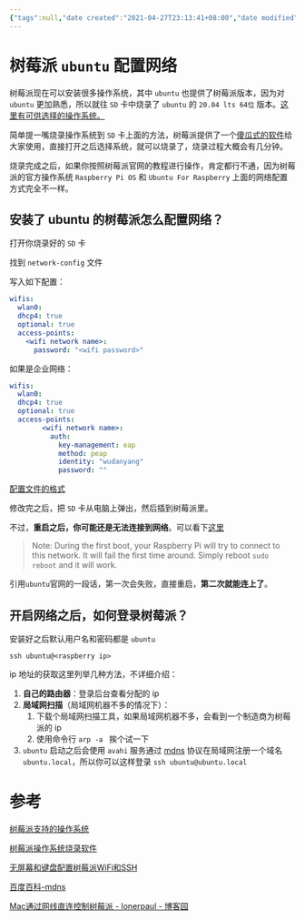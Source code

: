 ```yaml
---
{"tags":null,"date created":"2021-04-27T23:13:41+08:00","date modified":"2024-01-31T13:28:35+08:00","dg-publish":true,"permalink":"/100 Programmer/linux/树莓派/ubuntu 树莓派启动时配置网络/","dgPassFrontmatter":true,"noteIcon":"2","created":"2021-04-27T23:13:41+08:00","updated":"2024-01-31T13:28:35+08:00"}
---
```



# 树莓派 `ubuntu` 配置网络

树莓派现在可以安装很多操作系统，其中 `ubuntu` 也提供了树莓派版本，因为对 `ubuntu` 更加熟悉，所以就往 `SD` 卡中烧录了 `ubuntu` 的 `20.04 lts 64位` 版本。[这里有可供选择的操作系统。](https://www.raspberrypi.org/software/operating-systems/)

简单提一嘴烧录操作系统到 `SD` 卡上面的方法，树莓派提供了一个[傻瓜式的软件](https://www.raspberrypi.org/software/)给大家使用，直接打开之后选择系统，就可以烧录了，烧录过程大概会有几分钟。

烧录完成之后，如果你按照树莓派官网的教程进行操作，肯定都行不通，因为树莓派的官方操作系统 `Raspberry Pi OS` 和 `Ubuntu For Raspberry` 上面的网络配置方式完全不一样。

## 安装了 ubuntu 的树莓派怎么配置网络？

打开你烧录好的 `SD` 卡

找到 `network-config` 文件

写入如下配置：

```yaml
wifis:
  wlan0:
  dhcp4: true
  optional: true
  access-points:
    <wifi network name>:
      password: "<wifi password>"
```

如果是企业网络：

```yaml
wifis:
  wlan0:
  dhcp4: true
  optional: true
  access-points:
        <wifi network name>:
          auth:
            key-management: eap
            method: peap
            identity: "wudanyang"
            password: ""
```

[配置文件的格式](https://netplan.io/examples/)

修改完之后，把 `SD` 卡从电脑上弹出，然后插到树莓派里。

不过，**重启之后，你可能还是无法连接到网络**。可以看下[这里](https://ubuntu.com/tutorials/how-to-install-ubuntu-on-your-raspberry-pi#3-wifi-or-ethernet)

>   Note: During the first boot, your Raspberry Pi will try to connect to this network. It will fail the first time around. Simply reboot `sudo reboot` and it will work.

引用`ubuntu`官网的一段话，第一次会失败，直接重启，**第二次就能连上了**。

## 开启网络之后，如何登录树莓派？

安装好之后默认用户名和密码都是 `ubuntu` 

`ssh ubuntu@<raspberry ip>`



ip 地址的获取这里列举几种方法，不详细介绍：

1.  **自己的路由器**：登录后台查看分配的 ip
2.  **局域网扫描**（局域网机器不多的情况下）：
    1.  下载个局域网扫描工具，如果局域网机器不多，会看到一个制造商为树莓派的 ip
    2.  使用命令行 `arp -a ` 挨个试一下
3.  `ubuntu` 启动之后会使用 `avahi` 服务通过 [mdns](https://baike.baidu.com/item/mdns) 协议在局域网注册一个域名 `ubuntu.local`，所以你可以这样登录 `ssh ubuntu@ubuntu.local`

# 参考

[树莓派支持的操作系统](https://www.raspberrypi.org/software/operating-systems/)

[树莓派操作系统烧录软件](https://www.raspberrypi.org/software/)

[无屏幕和键盘配置树莓派WiFi和SSH](https://shumeipai.nxez.com/2017/09/13/raspberry-pi-network-configuration-before-boot.html)

[百度百科-mdns](https://baike.baidu.com/item/mdns)

[Mac通过网线直连控制树莓派 - lonerpaul - 博客园](https://www.cnblogs.com/lonerpaul/p/11054419.html)